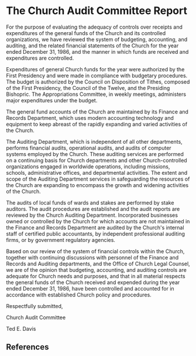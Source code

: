 # The Church Audit Committee Report

For the purpose of evaluating the adequacy of controls over receipts and
expenditures of the general funds of the Church and its controlled
organizations, we have reviewed the system of budgeting, accounting, and
auditing, and the related financial statements of the Church for the year
ended December 31, 1986, and the manner in which funds are received and
expenditures are controlled.

Expenditures of general Church funds for the year were authorized by the First
Presidency and were made in compliance with budgetary procedures. The budget
is authorized by the Council on Disposition of Tithes, composed of the First
Presidency, the Council of the Twelve, and the Presiding Bishopric. The
Appropriations Committee, in weekly meetings, administers major expenditures
under the budget.

The general fund accounts of the Church are maintained by its Finance and
Records Department, which uses modern accounting technology and equipment to
keep abreast of the rapidly expanding and varied activities of the Church.

The Auditing Department, which is independent of all other departments,
performs financial audits, operational audits, and audits of computer systems
employed by the Church. These auditing services are performed on a continuing
basis for Church departments and other Church-controlled organizations engaged
in worldwide operations, including missions, schools, administrative offices,
and departmental activities. The extent and scope of the Auditing Department
services in safeguarding the resources of the Church are expanding to
encompass the growth and widening activities of the Church.

The audits of local funds of wards and stakes are performed by stake auditors.
The audit procedures are established and the audit reports are reviewed by the
Church Auditing Department. Incorporated businesses owned or controlled by the
Church for which accounts are not maintained in the Finance and Records
Department are audited by the Church's internal staff of certified public
accountants, by independent professional auditing firms, or by government
regulatory agencies.

Based on our review of the system of financial controls within the Church,
together with continuing discussions with personnel of the Finance and Records
and Auditing departments, and the Office of Church Legal Counsel, we are of
the opinion that budgeting, accounting, and auditing controls are adequate for
Church needs and purposes, and that in all material respects the general funds
of the Church received and expended during the year ended December 31, 1986,
have been controlled and accounted for in accordance with established Church
policy and procedures.

Respectfully submitted,

Church Audit Committee

Ted E. Davis

## References

